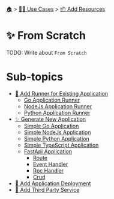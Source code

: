 <!--startTocHeader-->
[🏠](../../../README.md) > [👷🏽 Use Cases](../../README.md) > [📦 Add Resources](../README.md)
# ✨ From Scratch
<!--endTocHeader-->

TODO: Write about `From Scratch`

<!--startTocSubTopic-->
# Sub-topics
* [🏃 Add Runner for Existing Application](add-runner-for-existing-application/README.md)
  * [Go Application Runner](add-runner-for-existing-application/go-application-runner.md)
  * [NodeJs Application Runner](add-runner-for-existing-application/node-js-application-runner.md)
  * [Python Application Runner](add-runner-for-existing-application/python-application-runner.md)
* [✨ Generate New Application](generate-new-application/README.md)
  * [Simple Go Application](generate-new-application/simple-go-application.md)
  * [Simple NodeJs Application](generate-new-application/simple-node-js-application.md)
  * [Simple Python Application](generate-new-application/simple-python-application.md)
  * [Simple TypeScript Application](generate-new-application/simple-type-script-application.md)
  * [FastApi Application](generate-new-application/fast-api-application/README.md)
    * [Route](generate-new-application/fast-api-application/route.md)
    * [Event Handler](generate-new-application/fast-api-application/event-handler.md)
    * [Rpc Handler](generate-new-application/fast-api-application/rpc-handler.md)
    * [Crud](generate-new-application/fast-api-application/crud.md)
* [🚢 Add Application Deployment](add-application-deployment.md)
* [🥉 Add Third Party Service](add-third-party-service.md)
<!--endTocSubTopic-->